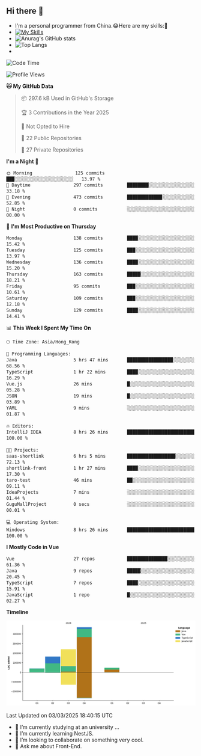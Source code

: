 ## Hi there 👋
- I'm a personal programmer from China.😂Here are my skills:🤔
- [![My Skills](https://skillicons.dev/icons?i=js,html,css,vue,typescript,java,golang)](https://skillicons.dev)
- ![Anurag's GitHub stats](https://github-readme-stats.vercel.app/api?username=FluffyChi-Xing&count_private=true&show_icons=true&theme=radical)
- ![Top Langs](https://github-readme-stats.vercel.app/api/top-langs/?username=FluffyChi-Xing)
- <!--START_SECTION:waka-->
![Code Time](http://img.shields.io/badge/Code%20Time-1%2C134%20hrs%2028%20mins-blue)

![Profile Views](http://img.shields.io/badge/Profile%20Views-0-blue)

**🐱 My GitHub Data** 

> 📦 297.6 kB Used in GitHub's Storage 
 > 
> 🏆 3 Contributions in the Year 2025
 > 
> 🚫 Not Opted to Hire
 > 
> 📜 22 Public Repositories 
 > 
> 🔑 27 Private Repositories 
 > 
**I'm a Night 🦉** 

```text
🌞 Morning                125 commits         ███░░░░░░░░░░░░░░░░░░░░░░   13.97 % 
🌆 Daytime                297 commits         ████████░░░░░░░░░░░░░░░░░   33.18 % 
🌃 Evening                473 commits         █████████████░░░░░░░░░░░░   52.85 % 
🌙 Night                  0 commits           ░░░░░░░░░░░░░░░░░░░░░░░░░   00.00 % 
```
📅 **I'm Most Productive on Thursday** 

```text
Monday                   138 commits         ████░░░░░░░░░░░░░░░░░░░░░   15.42 % 
Tuesday                  125 commits         ███░░░░░░░░░░░░░░░░░░░░░░   13.97 % 
Wednesday                136 commits         ████░░░░░░░░░░░░░░░░░░░░░   15.20 % 
Thursday                 163 commits         █████░░░░░░░░░░░░░░░░░░░░   18.21 % 
Friday                   95 commits          ███░░░░░░░░░░░░░░░░░░░░░░   10.61 % 
Saturday                 109 commits         ███░░░░░░░░░░░░░░░░░░░░░░   12.18 % 
Sunday                   129 commits         ████░░░░░░░░░░░░░░░░░░░░░   14.41 % 
```


📊 **This Week I Spent My Time On** 

```text
🕑︎ Time Zone: Asia/Hong_Kong

💬 Programming Languages: 
Java                     5 hrs 47 mins       █████████████████░░░░░░░░   68.56 % 
TypeScript               1 hr 22 mins        ████░░░░░░░░░░░░░░░░░░░░░   16.29 % 
Vue.js                   26 mins             █░░░░░░░░░░░░░░░░░░░░░░░░   05.28 % 
JSON                     19 mins             █░░░░░░░░░░░░░░░░░░░░░░░░   03.89 % 
YAML                     9 mins              ░░░░░░░░░░░░░░░░░░░░░░░░░   01.87 % 

🔥 Editors: 
IntelliJ IDEA            8 hrs 26 mins       █████████████████████████   100.00 % 

🐱‍💻 Projects: 
saas-shortlink           6 hrs 5 mins        ██████████████████░░░░░░░   72.13 % 
shortlink-front          1 hr 27 mins        ████░░░░░░░░░░░░░░░░░░░░░   17.30 % 
taro-test                46 mins             ██░░░░░░░░░░░░░░░░░░░░░░░   09.11 % 
IdeaProjects             7 mins              ░░░░░░░░░░░░░░░░░░░░░░░░░   01.44 % 
GuguMallProject          0 secs              ░░░░░░░░░░░░░░░░░░░░░░░░░   00.01 % 

💻 Operating System: 
Windows                  8 hrs 26 mins       █████████████████████████   100.00 % 
```

**I Mostly Code in Vue** 

```text
Vue                      27 repos            ███████████████░░░░░░░░░░   61.36 % 
Java                     9 repos             █████░░░░░░░░░░░░░░░░░░░░   20.45 % 
TypeScript               7 repos             ████░░░░░░░░░░░░░░░░░░░░░   15.91 % 
JavaScript               1 repo              █░░░░░░░░░░░░░░░░░░░░░░░░   02.27 % 
```



**Timeline**

![Lines of Code chart](https://raw.githubusercontent.com/FluffyChi-Xing/FluffyChi-Xing/main/assets/bar_graph.png)


 Last Updated on 03/03/2025 18:40:15 UTC
<!--END_SECTION:waka-->
- 🔭 I’m currently studying at an university ...
- 🌱 I’m currently learning NestJS.
- 👯 I’m looking to collaborate on something very cool.
- 💬 Ask me about Front-End.
